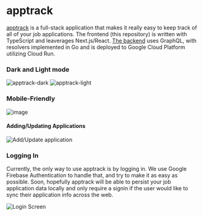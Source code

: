 # apptrack

[apptrack](http://apptrack-phi.vercel.app/) is a full-stack application that makes it really easy to keep track of all of your job applications. The frontend (this repository) is written with TypeScript and leaverages Next.js/React. [The backend](https://github.com/petergeorgas/AppTrack_Server) uses GraphQL, with resolvers implemented in Go and is deployed to Google Cloud Platform utilizing Cloud Run.


### Dark and Light mode

![apptrack-dark](https://user-images.githubusercontent.com/21143531/174932480-0e3ae7b2-209d-4b11-b73e-87f2acd0589a.png)
![apptrack-light](https://user-images.githubusercontent.com/21143531/174933039-9a1a576e-d2ce-44e4-be12-6fa68f4db84f.png)

### Mobile-Friendly
![image](https://user-images.githubusercontent.com/21143531/174935182-2a31e153-d5f7-4174-b130-50f3719b0b02.png)




#### Adding/Updating Applications

![Add/Update application](https://user-images.githubusercontent.com/21143531/174933711-1536dfce-e174-4a66-9658-bf8a7e394ea0.png)

### Logging In
Currently, the only way to use apptrack is by logging in. We use Google Firebase Authentication to handle that, and try to make it as easy as possible. Soon, hopefully apptrack will be able to persist your job application data locally and only require a signin if the user would like to sync their application info across the web. 

![Login Screen](https://user-images.githubusercontent.com/21143531/174934295-db7d8d55-dbba-4a4c-8985-a330e4daea21.png)




